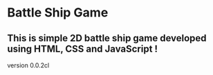 # Battle Ship Game 
## This is simple 2D battle ship game developed using HTML, CSS and JavaScript !
version 0.0.2cl